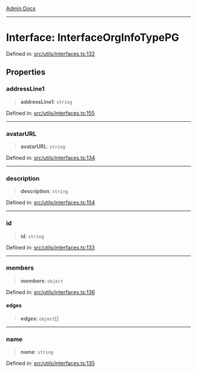 [Admin Docs](/)

***

# Interface: InterfaceOrgInfoTypePG

Defined in: [src/utils/interfaces.ts:132](https://github.com/PalisadoesFoundation/talawa-admin/blob/main/src/utils/interfaces.ts#L132)

## Properties

### addressLine1

> **addressLine1**: `string`

Defined in: [src/utils/interfaces.ts:155](https://github.com/PalisadoesFoundation/talawa-admin/blob/main/src/utils/interfaces.ts#L155)

***

### avatarURL

> **avatarURL**: `string`

Defined in: [src/utils/interfaces.ts:134](https://github.com/PalisadoesFoundation/talawa-admin/blob/main/src/utils/interfaces.ts#L134)

***

### description

> **description**: `string`

Defined in: [src/utils/interfaces.ts:154](https://github.com/PalisadoesFoundation/talawa-admin/blob/main/src/utils/interfaces.ts#L154)

***

### id

> **id**: `string`

Defined in: [src/utils/interfaces.ts:133](https://github.com/PalisadoesFoundation/talawa-admin/blob/main/src/utils/interfaces.ts#L133)

***

### members

> **members**: `object`

Defined in: [src/utils/interfaces.ts:136](https://github.com/PalisadoesFoundation/talawa-admin/blob/main/src/utils/interfaces.ts#L136)

#### edges

> **edges**: `object`[]

***

### name

> **name**: `string`

Defined in: [src/utils/interfaces.ts:135](https://github.com/PalisadoesFoundation/talawa-admin/blob/main/src/utils/interfaces.ts#L135)

